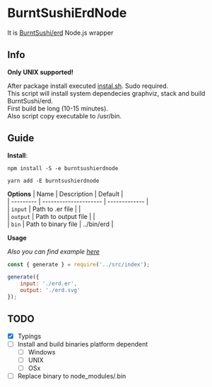 # BurntSushiErdNode
It is [BurntSushi/erd](https://github.com/BurntSushi/erd) Node.js wrapper

## Info

**Only UNIX supported!**

After package install executed [instal.sh](https://github.com/d1soft/burntsushi-erd-node/tree/master/scripts/instal.sh). Sudo required.  
This script will install system dependecies graphviz, stack and build BurntSushi/erd.  
First build be long (10-15 minutes).  
Also script copy executable to /usr/bin.

## Guide

**Install**:
```shell
npm install -S -e burntsushierdnode 

yarn add -E burntsushierdnode
```

**Options**
| Name      | Description           | Default       |  
| --------- | --------------------- | ------------- |  
| `input`     | Path to .er file      |               |  
| `output`    | Path to output file   |               |  
| `bin`      | Path to binary file   | ../bin/erd    |  

**Usage**

*Also you can find example [here](https://github.com/d1soft/burntsushi-erd-node/tree/master/example)*

```js
const { generate } = require('../src/index');

generate({
    input: './erd.er',
    output: './erd.svg'
});
```

## TODO 

- [x] Typings  
- [ ] Install and build binaries platform dependent  
    - [ ] Windows  
    - [ ] UNIX  
    - [ ] OSx  
- [ ] Replace binary to node_modules/.bin  
